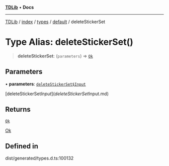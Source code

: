 [**TDLib**](../../../../../../README.md) • **Docs**

***

[TDLib](../../../../../../modules.md) / [index](../../../../../README.md) / [types](../../../README.md) / [default](../README.md) / deleteStickerSet

# Type Alias: deleteStickerSet()

> **deleteStickerSet**: (`parameters`) => [`Ok`](Ok.md)

## Parameters

• **parameters**: [`deleteStickerSet$Input`](deleteStickerSet$Input.md)

[deleteStickerSet$Input](deleteStickerSet$Input.md)

## Returns

[`Ok`](Ok.md)

[Ok](Ok.md)

## Defined in

dist/generated/types.d.ts:100132
